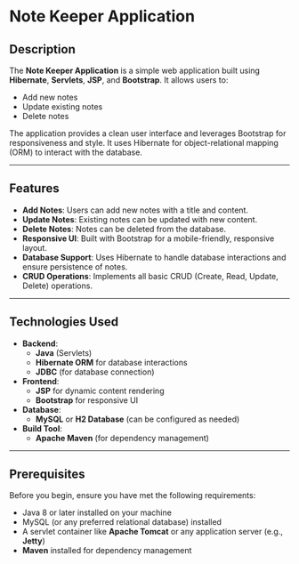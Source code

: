 # Note Keeper Application

## Description
The **Note Keeper Application** is a simple web application built using **Hibernate**, **Servlets**, **JSP**, and **Bootstrap**. It allows users to:

- Add new notes
- Update existing notes
- Delete notes

The application provides a clean user interface and leverages Bootstrap for responsiveness and style. It uses Hibernate for object-relational mapping (ORM) to interact with the database.

---

## Features

- **Add Notes**: Users can add new notes with a title and content.
- **Update Notes**: Existing notes can be updated with new content.
- **Delete Notes**: Notes can be deleted from the database.
- **Responsive UI**: Built with Bootstrap for a mobile-friendly, responsive layout.
- **Database Support**: Uses Hibernate to handle database interactions and ensure persistence of notes.
- **CRUD Operations**: Implements all basic CRUD (Create, Read, Update, Delete) operations.

---

## Technologies Used

- **Backend**: 
  - **Java** (Servlets)
  - **Hibernate ORM** for database interactions
  - **JDBC** (for database connection)
- **Frontend**: 
  - **JSP** for dynamic content rendering
  - **Bootstrap** for responsive UI
- **Database**: 
  - **MySQL** or **H2 Database** (can be configured as needed)
- **Build Tool**: 
  - **Apache Maven** (for dependency management)

---

## Prerequisites

Before you begin, ensure you have met the following requirements:

- Java 8 or later installed on your machine
- MySQL (or any preferred relational database) installed
- A servlet container like **Apache Tomcat** or any application server (e.g., **Jetty**)
- **Maven** installed for dependency management


